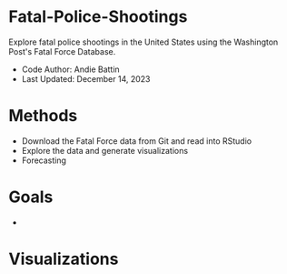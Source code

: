 # Fatal-Police-Shootings
Explore fatal police shootings in the United States using the Washington Post's Fatal Force Database.
* Code Author: Andie Battin
* Last Updated: December 14, 2023

# Methods
* Download the Fatal Force data from Git and read into RStudio
* Explore the data and generate visualizations
* Forecasting 

# Goals
*  

# Visualizations


